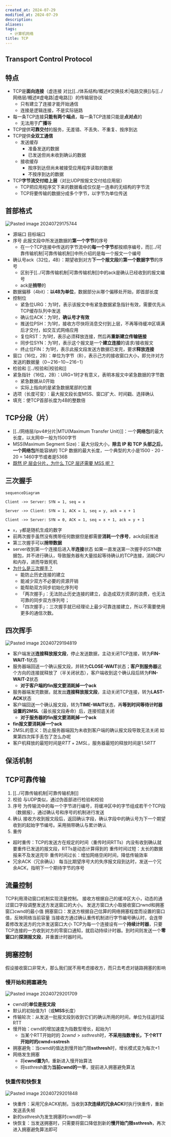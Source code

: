 ```yaml
---
created_at: 2024-07-29
modified_at: 2024-07-29
description: 
aliases: 
tags:
  - 计算机网络
title: TCP
---
```

## Transport Control Protocol
## 特点
- TCP是**面向连接**（虚连接 对比[[../体系结构/概述#交换技术|电路交换]]与[[../网络层/概述#虚电路|虚电路]]）的传输层协议
    - 只有建立了连接才能开始通信
    - 连接是逻辑连接，不是实际链路
- 每一条TCP连接**只能有两个端点**，每一条TCP连接只能是**点对点**的
    - 无法用于**广播**等
- TCP提供**可靠交付**的服务，无差错、不丢失、不重复、按序到达
- TCP提供**全双工通信**
    - 发送缓存
        - 准备发送的数据
        - 已发送但尚未收到确认的数据
    - 接收缓存
        - 按序到达但尚未被接受应用程序读取的数据
        - 不按序到达的数据
- TCP**字节流交付给上层**（对比UDP按报文交付给应用层）
    - TCP把应用程序交下来的数据看成仅仅是一连串的无结构的字节流
    - TCP将要传输的数据分成多个字节，以字节为单位传送
## 首部格式
![Pasted image 20240729175744](https://r2.pipago360.site/pupahub/2024/09/4da8110683304301e324322103bd55d7.png)
- 源端口 目标端口
- 序号 此报文段中所发送数据的**第一个字节**的序号
	- 在一个TCP连接中传送的字节流中的**每一个字节**都按顺序编号，而[[../可靠传输机制|可靠传输机制]]中所介绍的是每一个报文一个编号
- 确认号ack（32位，4B）：期望收到对方**下一个报文段**的**第一个数据字节**的序号
	- 区别于[[../可靠传输机制|可靠传输机制]]中的ack是确认已经收到的报文编号
	- ack是**捎带**的
- 数据偏移（4bit）：**以4B为单位**，数据部分从哪个偏移处开始，即首部长度
- 控制位
	- 紧急位URG：为1时，表示该报文中有紧急数据紧急指针有效，需要优先从TCP缓存队列中发送
	- 确认位ACK：为1时，**确认号才有效**
	- 推送位PSH：为1时，接收方尽快将消息交付到上层，不再等待缓冲区填满后才交付，如交互式网络应用
	- 复位RST：为1时，表示必须释放连接，然后再**重新建立传输链接**
	- 同步位SYN：为1时，表示这个报文是一个**建立连接**的请求/接收报文
	- 终止位FIN：为1时，表示此报文段发送方数据已发完，要求**释放连接**
- 窗口（16位，2B）：单位为字节（B），表示己方的接收窗口大小，即允许对方发送的数据量（0∼216−10∼216−1）
- 检验和 [[../校验和|校验和]]
- 紧急指针（16位，2B）：URG=1时才有意义，表明本报文中紧急数据的字节数
    - 紧急数据从0开始
    - 实际上指向的是紧急数据尾部的位置
- 选项（长度可变）：最大报文段长度MSS、窗口扩大、时间戳、选择确认
- 填充：使TCP首部长度为4B的整数倍
## TCP分段（片）
- [[../网络层/ipv4#分片|MTU(Maximum Transfer Unit)]]：一个**网络包**的最大长度，以太网中一般为1500字节
- MSS(Maximum Segment Size)：最大分段大小，**除去 IP 和 TCP 头部之后，一个网络包**所能容纳的 TCP 数据的最大长度，一个典型的大小是1500 - 20 - 20 = 1460字节或者是536B
- [既然 IP 层会分片，为什么 TCP 层还需要 MSS 呢？](https://xiaolincoding.com/network/3_tcp/tcp_interview.html#%E6%97%A2%E7%84%B6-ip-%E5%B1%82%E4%BC%9A%E5%88%86%E7%89%87-%E4%B8%BA%E4%BB%80%E4%B9%88-tcp-%E5%B1%82%E8%BF%98%E9%9C%80%E8%A6%81-mss-%E5%91%A2)
## 三次握手
```mermaid
sequenceDiagram

Client ->> Server: SYN = 1, seq = x

Server ->> Client: SYN = 1, ACK = 1, seq = y, ack = x + 1

Client ->> Server: SYN = 0, ACK = 1, seq = x + 1, ack = y + 1
```
- `x`，`y`都是随机生成的数字
- 前两次握手虽然没有携带任何数据但是都需要**消耗一个序号**，ack向前推进
- 第三次握手可以**捎带数据**
- server收到第一个连接后进入**半连接**状态 如果一直发送第一次握手的SYN数据包，并不进行确认，导致服务器有大量挂起等待确认的TCP连接，消耗CPU和内存，进而导致死机
- [为什么是三次握手？](https://xiaolincoding.com/network/3_tcp/tcp_interview.html#%E4%B8%BA%E4%BB%80%E4%B9%88%E6%98%AF%E4%B8%89%E6%AC%A1%E6%8F%A1%E6%89%8B-%E4%B8%8D%E6%98%AF%E4%B8%A4%E6%AC%A1%E3%80%81%E5%9B%9B%E6%AC%A1)
	- 能防止历史连接的建立
	- 能减少双方不必要的资源开销
	- 能帮助双方同步初始化序列号
	- 「两次握手」：无法防止历史连接的建立，会造成双方资源的浪费，也无法可靠的同步双方序列号；
	- 「四次握手」：三次握手就已经理论上最少可靠连接建立，所以不需要使用更多的通信次数。
## 四次挥手
![Pasted image 20240729194819](https://r2.pipago360.site/pupahub/2024/09/6eea921e44f982c6dc6d0a24a563a38d.png)
- 客户端发送**连接释放报文段**，停止发送数据，主动关闭TCP连接，转为**FIN-WAIT-1**状态
- 服务器端回送一个确认报文段，并转为**CLOSE-WAIT**状态；**客户到服务器**这个方向的连接就释放了（半关闭状态），客户端收到这个确认段后转为**FIN-WAIT-2**状态
	- **对于客户端的fin报文要消耗掉一个ack**
- 服务器端发完数据，就发出**连接释放报文段**，主动关闭TCP连接，转为**LAST-ACK**状态
- 客户端回送一个确认报文段，转为**TIME-WAIT**状态，再**等到时间等待计时器设置的2MSL**（最长报文段寿命）后，连接彻底关闭
	- **对于服务器的fin报文要消耗掉一个ack**
- **fin报文要消耗掉一个ack**
- 2MSL的意义：防止服务器端因为未收到客户端的确认报文段导致无法关闭
	如果第四次挥手丢包了怎么办呢
- 客户机释放的最短时间是$RTT+2MSL$，服务器最短的释放时间是$1.5RTT$
## 保活机制
## TCP可靠传输
1. [[../可靠传输机制|可靠传输机制]]
2. 校验
	与UDP类似，通过伪首部进行检验和校验
3. 序号
	为传输流中的每一个字节进行编号，将缓冲区中的字节组成若干个TCP段（数据报），通过确认号和序号的机制进行发送
4. 确认
	接收方收到报文段后，返回确认字段，确认字段中的确认号为下一个期望收到的起始字节编号。采用捎带确认与累计确认
5. 重传
- 超时重传：TCP的发送方在规定的时间（重传时间RTTs）内没有收到确认就要重传已发送的报文段，RTTs是动态计算得到的
    重传时间过短：太长的数据报来不及发送完毕
    重传时间过长：增加网络空闲时间，降低传输效率
- 冗余ACK（冗余确认） 每当比期望序号大的失序报文段到达时，发送一个冗余ACK，指明下一个期待字节的序号
## 流量控制
TCP利用滑动窗口机制实现流量控制。
接收方根据自己的缓冲区大小，动态的通过窗口字段调整发送方发送窗口的大小。
发送方窗口大小取接收窗口rwnd和拥塞窗口cwnd的最小值
拥塞窗口：发送方根据自己估算的网络拥塞程度而设置的窗口值，反映网络当前容量
当接收方通过确认重传机制进行字节编号确认时，会连带着修改发送方的允许发送窗口大小
TCP为每一个连接设有一个**持续计时器**，只要TCP连接的一方收到对方的零窗口通知，就启动持续计时器。到时间则发送一个**零窗口**的**探测报文段**，并重置计时器时间。
## 拥塞控制
假设接收窗口非常大，那么我们就不用考虑接收方，而只去考虑对链路拥塞的影响
### 慢开始和拥塞避免
![Pasted image 20240729201709](https://r2.pipago360.site/pupahub/2024/09/3e71ee7d4a7002bbd36c0c7d3aa9d9e4.png)
- cwnd的**单位是报文段**
- 默认的初始值为1（或**MSS**长度）
- 传输轮次：从发送一批报文段到收到它们的确认所用的时间，单位为往返时延RTT
- 慢开始：cwnd的增加速度为指数型增长，起始为1
	- 当某个RTT开始时的 $2cwnd \gt ssthresh$时，**不采用指数增长，下个RTT开始时的cwnd=sstresh**
- 拥塞避免：当cwnd的值达到慢开始门限**ssthresh**时，增长模式变为每次+1
- 网络发生拥塞
    - 将**cwnd置为1**，重新进入慢开始算法
    - 将ssthresh置为**当前cwnd的一半**，提前进入拥塞避免算法
### 快重传和快恢复
![Pasted image 20240729201848](https://r2.pipago360.site/pupahub/2024/09/96275b082c849b3f82b189c55cbcff23.png)
- 快重传：采用冗余ACK机制，当收到**3次连续的冗余ACK**时执行快重传，重新发送丢失帧
- 新的ssthresh为发生拥塞时cwnd的一半
- 快恢复：当发送拥塞时，只需要将窗口降低到新的**慢开始门限ssthresh**，再次进入拥塞避免算法即可

